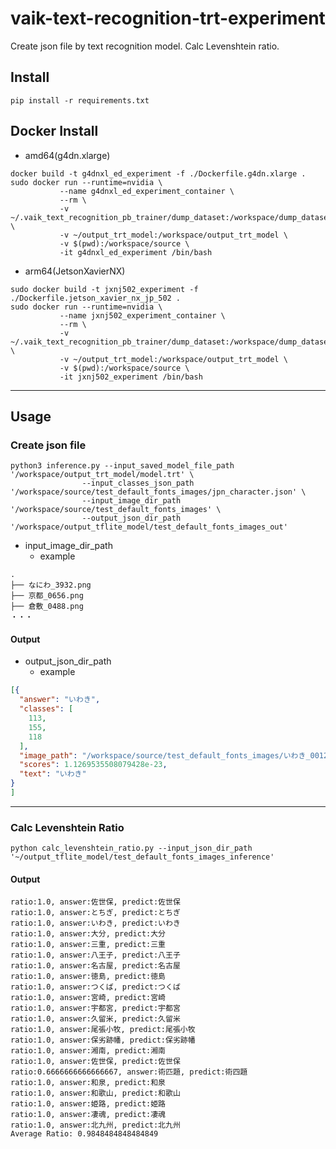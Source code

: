 # vaik-text-recognition-trt-experiment

Create json file by text recognition model. Calc Levenshtein ratio.

## Install

```shell
pip install -r requirements.txt
```

## Docker Install

- amd64(g4dn.xlarge)

```shell
docker build -t g4dnxl_ed_experiment -f ./Dockerfile.g4dn.xlarge .
sudo docker run --runtime=nvidia \
           --name g4dnxl_ed_experiment_container \
           --rm \
           -v ~/.vaik_text_recognition_pb_trainer/dump_dataset:/workspace/dump_dataset \
           -v ~/output_trt_model:/workspace/output_trt_model \
           -v $(pwd):/workspace/source \
           -it g4dnxl_ed_experiment /bin/bash
```

- arm64(JetsonXavierNX)

```shell
sudo docker build -t jxnj502_experiment -f ./Dockerfile.jetson_xavier_nx_jp_502 .
sudo docker run --runtime=nvidia \
           --name jxnj502_experiment_container \
           --rm \
           -v ~/.vaik_text_recognition_pb_trainer/dump_dataset:/workspace/dump_dataset \
           -v ~/output_trt_model:/workspace/output_trt_model \
           -v $(pwd):/workspace/source \
           -it jxnj502_experiment /bin/bash
```

---------

## Usage

### Create json file

```shell
python3 inference.py --input_saved_model_file_path '/workspace/output_trt_model/model.trt' \
                --input_classes_json_path '/workspace/source/test_default_fonts_images/jpn_character.json' \
                --input_image_dir_path '/workspace/source/test_default_fonts_images' \
                --output_json_dir_path '/workspace/output_tflite_model/test_default_fonts_images_out'
```

- input_image_dir_path
    - example

```shell
.
├── なにわ_3932.png
├── 京都_0656.png
├── 倉敷_0488.png
・・・
```

#### Output
- output_json_dir_path
    - example

```json
[{
  "answer": "いわき",
  "classes": [
    113,
    155,
    118
  ],
  "image_path": "/workspace/source/test_default_fonts_images/いわき_00122.jpg",
  "scores": 1.1269535508079428e-23,
  "text": "いわき"
}
]
```
-----

### Calc Levenshtein Ratio

```shell
python calc_levenshtein_ratio.py --input_json_dir_path '~/output_tflite_model/test_default_fonts_images_inference'
```

#### Output

``` text
ratio:1.0, answer:佐世保, predict:佐世保
ratio:1.0, answer:とちぎ, predict:とちぎ
ratio:1.0, answer:いわき, predict:いわき
ratio:1.0, answer:大分, predict:大分
ratio:1.0, answer:三重, predict:三重
ratio:1.0, answer:八王子, predict:八王子
ratio:1.0, answer:名古屋, predict:名古屋
ratio:1.0, answer:徳島, predict:徳島
ratio:1.0, answer:つくば, predict:つくば
ratio:1.0, answer:宮崎, predict:宮崎
ratio:1.0, answer:宇都宮, predict:宇都宮
ratio:1.0, answer:久留米, predict:久留米
ratio:1.0, answer:尾張小牧, predict:尾張小牧
ratio:1.0, answer:保劣跡幡, predict:保劣跡幡
ratio:1.0, answer:湘南, predict:湘南
ratio:1.0, answer:佐世保, predict:佐世保
ratio:0.6666666666666667, answer:術匹題, predict:術四題
ratio:1.0, answer:和泉, predict:和泉
ratio:1.0, answer:和歌山, predict:和歌山
ratio:1.0, answer:姫路, predict:姫路
ratio:1.0, answer:凄魂, predict:凄魂
ratio:1.0, answer:北九州, predict:北九州
Average Ratio: 0.9848484848484849
```